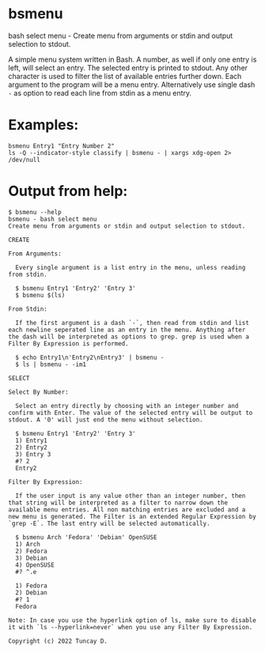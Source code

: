 # bsmenu
bash select menu - Create menu from arguments or stdin and output selection to stdout.

A simple menu system written in Bash. A number, as well if only one entry is left, will select an entry. The selected entry is printed to stdout. Any other character is used to filter the list of available entries further down. Each argument to the program will be a menu entry. Alternatively use single dash `-` as option to read each line from stdin as a menu entry.

# Examples:

```
bsmenu Entry1 "Entry Number 2"
ls -Q --indicator-style classify | bsmenu - | xargs xdg-open 2> /dev/null
```

# Output from help:

```
$ bsmenu --help
bsmenu - bash select menu
Create menu from arguments or stdin and output selection to stdout.

CREATE

From Arguments:

  Every single argument is a list entry in the menu, unless reading from stdin.

  $ bsmenu Entry1 'Entry2' 'Entry 3'
  $ bsmenu $(ls)

From Stdin:

  If the first argument is a dash `-`, then read from stdin and list each newline seperated line as an entry in the menu. Anything after the dash will be interpreted as options to grep. grep is used when a Filter By Expression is performed.

  $ echo Entry1\n'Entry2\nEntry3' | bsmenu -
  $ ls | bsmenu - -im1

SELECT

Select By Number:

  Select an entry directly by choosing with an integer number and confirm with Enter. The value of the selected entry will be output to stdout. A '0' will just end the menu without selection.

  $ bsmenu Entry1 'Entry2' 'Entry 3'
  1) Entry1
  2) Entry2
  3) Entry 3
  #? 2
  Entry2

Filter By Expression:

  If the user input is any value other than an integer number, then that string will be interpreted as a filter to narrow down the available menu entries. All non matching entries are excluded and a new menu is generated. The Filter is an extended Regular Expression by `grep -E`. The last entry will be selected automatically.

  $ bsmenu Arch 'Fedora' 'Debian' OpenSUSE
  1) Arch
  2) Fedora
  3) Debian
  4) OpenSUSE
  #? ^.e
  
  1) Fedora
  2) Debian
  #? 1
  Fedora

Note: In case you use the hyperlink option of ls, make sure to disable it with `ls --hyperlink=never` when you use any Filter By Expression.

Copyright (c) 2022 Tuncay D.
```

